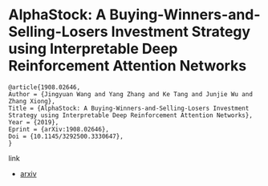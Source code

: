 # AlphaStock: A Buying-Winners-and-Selling-Losers Investment Strategy using Interpretable Deep Reinforcement Attention Networks
```
@article{1908.02646,
Author = {Jingyuan Wang and Yang Zhang and Ke Tang and Junjie Wu and Zhang Xiong},
Title = {AlphaStock: A Buying-Winners-and-Selling-Losers Investment Strategy using Interpretable Deep Reinforcement Attention Networks},
Year = {2019},
Eprint = {arXiv:1908.02646},
Doi = {10.1145/3292500.3330647},
}
```
link
- [arxiv](https://arxiv.org/abs/1908.02646)
